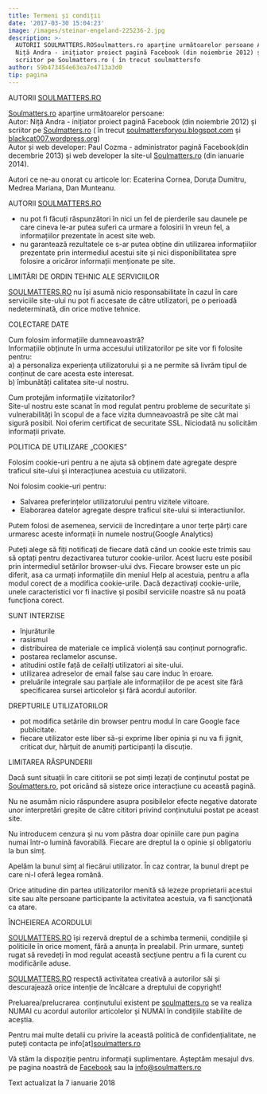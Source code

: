 ```yaml
---
title: Termeni și condiții
date: '2017-03-30 15:04:23'
image: /images/steinar-engeland-225236-2.jpg
description: >-
  AUTORII SOULMATTERS.ROSoulmatters.ro aparține următoarelor persoane Autor 
  Niță Andra - inițiator proiect pagină Facebook (din noiembrie 2012) și
  scriitor pe Soulmatters.ro ( în trecut soulmattersfo
author: 59b473454e63ea7e4713a3d0
tip: pagina
---
```

<div class="kg-card-markdown"><p>AUTORII <a href="http://SOULMATTERS.RO">SOULMATTERS.RO</a></p>
<p><a href="http://Soulmatters.ro">Soulmatters.ro</a> aparține următoarelor persoane:<br>
Autor: Niță Andra - inițiator proiect pagină Facebook (din noiembrie 2012) și scriitor pe <a href="http://Soulmatters.ro">Soulmatters.ro</a> ( în trecut <a href="http://soulmattersforyou.blogspot.com">soulmattersforyou.blogspot.com</a> și <a href="http://blackcat007.wordpress.org">blackcat007.wordpress.org</a>)<br>
Autor și web developer: Paul Cozma - administrator pagină Facebook(din decembrie 2013) și web developer la site-ul <a href="http://Soulmatters.ro">Soulmatters.ro</a> (din ianuarie 2014).</p>
<p>Autori ce ne-au onorat cu articole lor: Ecaterina Cornea, Doruța Dumitru, Medrea Mariana, Dan Munteanu.</p>
<p>AUTORII <a href="http://SOULMATTERS.RO">SOULMATTERS.RO</a></p>
<ul>
<li>nu pot fi făcuți răspunzători în nici un fel de pierderile sau daunele pe care cineva le-ar putea suferi ca urmare a folosirii în vreun fel, a informațiilor prezentate în acest site web.</li>
<li>nu garantează rezultatele ce s-ar putea obține din utilizarea informațiilor prezentate prin intermediul acestui site și nici disponibilitatea spre folosire a oricăror informații menționate pe site.</li>
</ul>
<p>LIMITĂRI DE ORDIN TEHNIC ALE SERVICIILOR</p>
<p><a href="http://SOULMATTERS.RO">SOULMATTERS.RO</a> nu își asumă nicio responsabilitate în cazul în care serviciile site-ului nu pot fi accesate de către utilizatori, pe o perioadă nedeterminată, din orice motive tehnice.</p>
<p>COLECTARE DATE</p>
<p>Cum folosim informațiile dumneavoastră?<br>
Informațiile obținute în urma accesului utilizatorilor pe site vor fi folosite pentru:<br>
a) a personaliza experiența utilizatorului și a ne permite să livrăm tipul de conținut de care acesta este interesat.<br>
b) îmbunătăți calitatea site-ul nostru.</p>
<p>Cum protejăm informațiile vizitatorilor?<br>
Site-ul nostru este scanat în mod regulat pentru probleme de securitate și vulnerabilități în scopul de a face vizita dumneavoastră pe site cât mai sigură posibil. Noi oferim certificat de securitate SSL. Niciodată nu solicităm informații private.</p>
<p>POLITICA DE UTILIZARE „COOKIES”</p>
<p>Folosim cookie-uri pentru a ne ajuta să obținem date agregate despre traficul site-ului și interacțiunea acestuia cu utilizatorii.</p>
<p>Noi folosim cookie-uri pentru:</p>
<ul>
<li>Salvarea preferințelor utilizatorului pentru vizitele viitoare.</li>
<li>Elaborarea datelor agregate despre traficul site-ului si interactiunilor.</li>
</ul>
<p>Putem folosi de asemenea, servicii de încredințare a unor terțe părți care urmaresc aceste informații în numele nostru(Google Analytics)</p>
<p>Puteți alege să fiți notificați de fiecare dată când un cookie este trimis sau să optați pentru dezactivarea tuturor cookie-urilor. Acest lucru este posibil prin intermediul setărilor browser-ului dvs. Fiecare browser este un pic diferit, asa ca urmați informațiile din meniul Help al acestuia, pentru a afla modul corect de a modifica cookie-urile. Dacă dezactivați cookie-urile, unele caracteristici vor fi inactive și posibil serviciile noastre să nu poată funcționa corect.</p>
<p>SUNT INTERZISE</p>
<ul>
<li>înjurăturile</li>
<li>rasismul</li>
<li>distribuirea de materiale ce implică violență sau conținut pornografic.</li>
<li>postarea reclamelor ascunse.</li>
<li>atitudini ostile față de ceilalți utilizatori ai site-ului.</li>
<li>utilizarea adreselor de email false sau care induc în eroare.</li>
<li>preluările integrale sau parțiale ale informațiilor de pe acest site fără specificarea sursei articolelor și fără acordul autorilor.</li>
</ul>
<p>DREPTURILE UTILIZATORILOR</p>
<ul>
<li>pot modifica setările din browser pentru modul în care Google face publicitate.</li>
<li>fiecare utilizator este liber să-și exprime liber opinia și nu va fi jignit, criticat dur, hărțuit de anumiți participanți la discuție.</li>
</ul>
<p>LIMITAREA RĂSPUNDERII</p>
<p>Dacă sunt situații în care cititorii se pot simți lezați de conținutul postat pe <a href="http://Soulmatters.ro">Soulmatters.ro</a>, pot oricând să sisteze orice interacțiune cu această pagină.</p>
<p>Nu ne asumăm nicio răspundere asupra posibilelor efecte negative datorate unor interpretări greșite de către cititori privind conținutului postat pe aceast site.</p>
<p>Nu introducem cenzura și nu vom păstra doar opiniile care pun pagina numai într-o lumină favorabilă. Fiecare are dreptul la o opinie și obligatoriu la bun simț.</p>
<p>Apelăm la bunul simț al fiecărui utilizator. În caz contrar, la bunul drept pe care ni-l oferă legea română.</p>
<p>Orice atitudine din partea utilizatorilor menită să lezeze proprietarii acestui site sau alte persoane participante la activitatea acestuia, va fi sancţionată ca atare.</p>
<p>ÎNCHEIEREA ACORDULUI</p>
<p><a href="http://SOULMATTERS.RO">SOULMATTERS.RO</a> își rezervă dreptul de a schimba termenii, condițiile și politicile în orice moment, fără a anunța în prealabil. Prin urmare, sunteți rugat să revedeți în mod regulat această secțiune pentru a fi la curent cu modificările aduse.</p>
<p><a href="http://SOULMATTERS.RO">SOULMATTERS.RO</a> respectă activitatea creativă a autorilor săi și descurajează orice intenție de încălcare a dreptului de copyright!</p>
<p>Preluarea/prelucrarea  conținutului existent pe <a href="http://soulmatters.ro">soulmatters.ro</a> se va realiza NUMAI cu acordul autorilor articolelor și NUMAI în condițiile stabilite de aceștia.</p>
<p>Pentru mai multe detalii cu privire la această politică de confidențialitate, ne puteți contacta pe info[at]<a href="http://soulmatters.ro">soulmatters.ro</a></p>
<p>Vă stăm la dispoziție pentru informații suplimentare. Așteptăm mesajul dvs. pe pagina noastră de <a href="https://www.facebook.com/soul.matters.get.answers/">Facebook</a> sau la <a href="mailto:info@soulmatters.ro">info@soulmatters.ro</a></p>
<p>Text actualizat la 7 ianuarie 2018</p>
</div>
    
